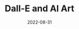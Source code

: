 ---
layout: post
title:  "Dall-E and AI Art"
date:   2022-08-31
excerpt: "AI generated art has taken the internet by storm recently, with projects like Dall-E and many others gaining plenty of traction the world over."
image: "/images/Crystal.png"
caption: "An AI generated crystal generated by the Midjourney AI."
credit: "https://www.midjourney.com/home/#about"
alt: "Image of a blue crystal, with moss and dirt surrounding the base, with light shining down from above, illuminating the ground with a blue hue. The surrounding area is out of focus, and consists of a dark rocky ground, and a seemingly gray sky."
draft: true
---